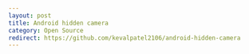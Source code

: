 ```yaml
---
layout: post
title: Android hidden camera
category: Open Source
redirect: https://github.com/kevalpatel2106/android-hidden-camera
---
```

